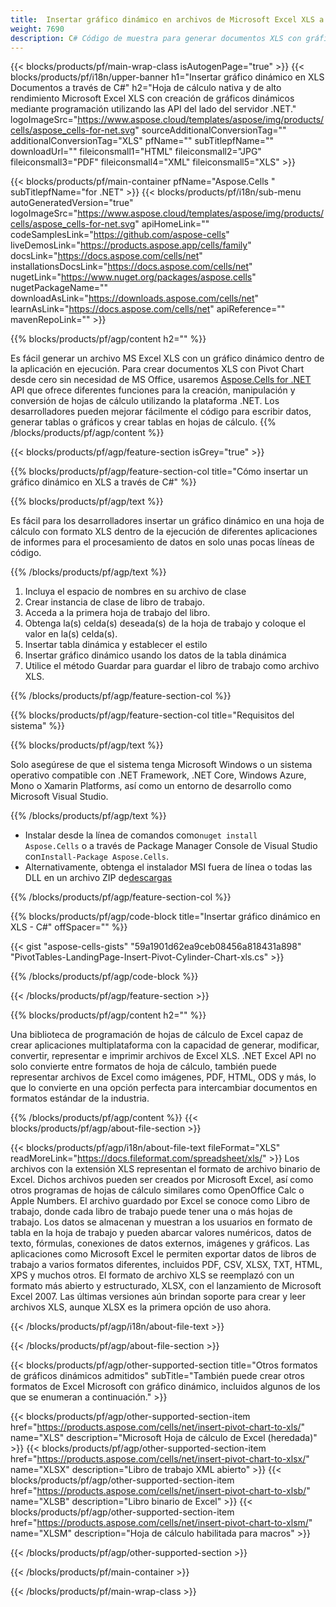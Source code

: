 ```yaml
---
title:  Insertar gráfico dinámico en archivos de Microsoft Excel XLS a través de C#
weight: 7690
description: C# Código de muestra para generar documentos XLS con gráfico dinámico. Use este código para crear archivos Micorsoft Excel XLS con gráfico dinámico dentro de VB.NET, Asp.NET o cualquier aplicación basada en .NET.
---
```

{{< blocks/products/pf/main-wrap-class isAutogenPage="true" >}}
{{< blocks/products/pf/i18n/upper-banner h1="Insertar gráfico dinámico en XLS Documentos a través de C#" h2="Hoja de cálculo nativa y de alto rendimiento Microsoft Excel XLS con creación de gráficos dinámicos mediante programación utilizando las API del lado del servidor .NET." logoImageSrc="https://www.aspose.cloud/templates/aspose/img/products/cells/aspose_cells-for-net.svg" sourceAdditionalConversionTag="" additionalConversionTag="XLS" pfName="" subTitlepfName="" downloadUrl="" fileiconsmall1="HTML" fileiconsmall2="JPG" fileiconsmall3="PDF" fileiconsmall4="XML" fileiconsmall5="XLS" >}}

{{< blocks/products/pf/main-container pfName="Aspose.Cells " subTitlepfName="for .NET" >}}
{{< blocks/products/pf/i18n/sub-menu autoGeneratedVersion="true" logoImageSrc="https://www.aspose.cloud/templates/aspose/img/products/cells/aspose_cells-for-net.svg" apiHomeLink="" codeSamplesLink="https://github.com/aspose-cells" liveDemosLink="https://products.aspose.app/cells/family" docsLink="https://docs.aspose.com/cells/net" installationsDocsLink="https://docs.aspose.com/cells/net" nugetLink="https://www.nuget.org/packages/aspose.cells" nugetPackageName="" downloadAsLink="https://downloads.aspose.com/cells/net" learnAsLink="https://docs.aspose.com/cells/net" apiReference="" mavenRepoLink="" >}}

{{% blocks/products/pf/agp/content h2="" %}}

 Es fácil generar un archivo MS Excel XLS con un gráfico dinámico dentro de la aplicación en ejecución. Para crear documentos XLS con Pivot Chart desde cero sin necesidad de MS Office, usaremos
 [Aspose.Cells for .NET](https://products.aspose.com/cells/net) 
 API que ofrece diferentes funciones para la creación, manipulación y conversión de hojas de cálculo utilizando la plataforma .NET. Los desarrolladores pueden mejorar fácilmente el código para escribir datos, generar tablas o gráficos y crear tablas en hojas de cálculo.
{{% /blocks/products/pf/agp/content %}}

{{< blocks/products/pf/agp/feature-section isGrey="true" >}}

{{% blocks/products/pf/agp/feature-section-col title="Cómo insertar un gráfico dinámico en XLS a través de C#" %}}

{{% blocks/products/pf/agp/text %}}

Es fácil para los desarrolladores insertar un gráfico dinámico en una hoja de cálculo con formato XLS dentro de la ejecución de diferentes aplicaciones de informes para el procesamiento de datos en solo unas pocas líneas de código.

{{% /blocks/products/pf/agp/text %}}

1.  Incluya el espacio de nombres en su archivo de clase
1.  Crear instancia de clase de libro de trabajo.
1.  Acceda a la primera hoja de trabajo del libro.
1.  Obtenga la(s) celda(s) deseada(s) de la hoja de trabajo y coloque el valor en la(s) celda(s).
1.  Insertar tabla dinámica y establecer el estilo
1.  Insertar gráfico dinámico usando los datos de la tabla dinámica
1.  Utilice el método Guardar para guardar el libro de trabajo como archivo XLS.

{{% /blocks/products/pf/agp/feature-section-col %}}

{{% blocks/products/pf/agp/feature-section-col title="Requisitos del sistema" %}}

{{% blocks/products/pf/agp/text %}}

 Solo asegúrese de que el sistema tenga Microsoft Windows o un sistema operativo compatible con .NET Framework, .NET Core, Windows Azure, Mono o Xamarin Platforms, así como un entorno de desarrollo como Microsoft Visual Studio.

{{% /blocks/products/pf/agp/text %}}

-  Instalar desde la línea de comandos como<code>nuget install Aspose.Cells</code> o a través de Package Manager Console de Visual Studio con<code>Install-Package Aspose.Cells</code>.
-  Alternativamente, obtenga el instalador MSI fuera de línea o todas las DLL en un archivo ZIP de<a href="https://downloads.aspose.com/cells/net">descargas</a>

{{% /blocks/products/pf/agp/feature-section-col %}}

{{% blocks/products/pf/agp/code-block title="Insertar gráfico dinámico en XLS - C#" offSpacer="" %}}

{{< gist "aspose-cells-gists" "59a1901d62ea9ceb08456a818431a898" "PivotTables-LandingPage-Insert-Pivot-Cylinder-Chart-xls.cs" >}}

{{% /blocks/products/pf/agp/code-block %}}

{{< /blocks/products/pf/agp/feature-section >}}

<!-- aboutfile Starts -->     
{{% blocks/products/pf/agp/content h2="" %}}

Una biblioteca de programación de hojas de cálculo de Excel capaz de crear aplicaciones multiplataforma con la capacidad de generar, modificar, convertir, representar e imprimir archivos de Excel XLS. .NET Excel API no solo convierte entre formatos de hoja de cálculo, también puede representar archivos de Excel como imágenes, PDF, HTML, ODS y más, lo que lo convierte en una opción perfecta para intercambiar documentos en formatos estándar de la industria.



{{% /blocks/products/pf/agp/content %}}
{{< blocks/products/pf/agp/about-file-section >}}

{{< blocks/products/pf/agp/i18n/about-file-text fileFormat="XLS" readMoreLink="https://docs.fileformat.com/spreadsheet/xls/" >}}
Los archivos con la extensión XLS representan el formato de archivo binario de Excel. Dichos archivos pueden ser creados por Microsoft Excel, así como otros programas de hojas de cálculo similares como OpenOffice Calc o Apple Numbers. El archivo guardado por Excel se conoce como Libro de trabajo, donde cada libro de trabajo puede tener una o más hojas de trabajo. Los datos se almacenan y muestran a los usuarios en formato de tabla en la hoja de trabajo y pueden abarcar valores numéricos, datos de texto, fórmulas, conexiones de datos externos, imágenes y gráficos. Las aplicaciones como Microsoft Excel le permiten exportar datos de libros de trabajo a varios formatos diferentes, incluidos PDF, CSV, XLSX, TXT, HTML, XPS y muchos otros. El formato de archivo XLS se reemplazó con un formato más abierto y estructurado, XLSX, con el lanzamiento de Microsoft Excel 2007. Las últimas versiones aún brindan soporte para crear y leer archivos XLS, aunque XLSX es la primera opción de uso ahora.

{{< /blocks/products/pf/agp/i18n/about-file-text >}}

{{< /blocks/products/pf/agp/about-file-section >}}
<!-- aboutfile Ends -->

{{< blocks/products/pf/agp/other-supported-section title="Otros formatos de gráficos dinámicos admitidos" subTitle="También puede crear otros formatos de Excel Microsoft con gráfico dinámico, incluidos algunos de los que se enumeran a continuación." >}}

{{< blocks/products/pf/agp/other-supported-section-item href="https://products.aspose.com/cells/net/insert-pivot-chart-to-xls/" name="XLS" description="Microsoft Hoja de cálculo de Excel (heredada)" >}}
{{< blocks/products/pf/agp/other-supported-section-item href="https://products.aspose.com/cells/net/insert-pivot-chart-to-xlsx/" name="XLSX" description="Libro de trabajo XML abierto" >}}
{{< blocks/products/pf/agp/other-supported-section-item href="https://products.aspose.com/cells/net/insert-pivot-chart-to-xlsb/" name="XLSB" description="Libro binario de Excel" >}}
{{< blocks/products/pf/agp/other-supported-section-item href="https://products.aspose.com/cells/net/insert-pivot-chart-to-xlsm/" name="XLSM" description="Hoja de cálculo habilitada para macros" >}}

{{< /blocks/products/pf/agp/other-supported-section >}}

{{< /blocks/products/pf/main-container >}}
    
{{< /blocks/products/pf/main-wrap-class >}}
